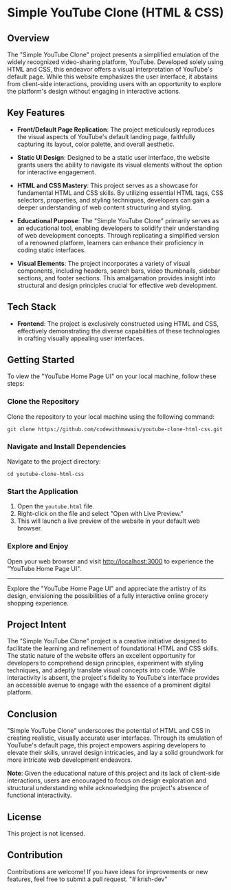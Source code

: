 # Simple YouTube Clone (HTML & CSS)

## Overview
The "Simple YouTube Clone" project presents a simplified emulation of the widely recognized video-sharing platform, YouTube. Developed solely using HTML and CSS, this endeavor offers a visual interpretation of YouTube's default page. While this website emphasizes the user interface, it abstains from client-side interactions, providing users with an opportunity to explore the platform's design without engaging in interactive actions.

## Key Features

- **Front/Default Page Replication**: The project meticulously reproduces the visual aspects of YouTube's default landing page, faithfully capturing its layout, color palette, and overall aesthetic.

- **Static UI Design**: Designed to be a static user interface, the website grants users the ability to navigate its visual elements without the option for interactive engagement.

- **HTML and CSS Mastery**: This project serves as a showcase for fundamental HTML and CSS skills. By utilizing essential HTML tags, CSS selectors, properties, and styling techniques, developers can gain a deeper understanding of web content structuring and styling.

- **Educational Purpose**: The "Simple YouTube Clone" primarily serves as an educational tool, enabling developers to solidify their understanding of web development concepts. Through replicating a simplified version of a renowned platform, learners can enhance their proficiency in coding static interfaces.

- **Visual Elements**: The project incorporates a variety of visual components, including headers, search bars, video thumbnails, sidebar sections, and footer sections. This amalgamation provides insight into structural and design principles crucial for effective web development.

## Tech Stack

- **Frontend**: The project is exclusively constructed using HTML and CSS, effectively demonstrating the diverse capabilities of these technologies in crafting visually appealing user interfaces.

## Getting Started

To view the "YouTube Home Page UI" on your local machine, follow these steps:

### Clone the Repository

Clone the repository to your local machine using the following command:

```
git clone https://github.com/codewithmawais/youtube-clone-html-css.git
```

### Navigate and Install Dependencies

Navigate to the project directory:

```
cd youtube-clone-html-css
```

### Start the Application

1. Open the `youtube.html` file.
2. Right-click on the file and select "Open with Live Preview."
3. This will launch a live preview of the website in your default web browser.

### Explore and Enjoy

Open your web browser and visit [http://localhost:3000](http://localhost:3000) to experience the "YouTube Home Page UI".

---

Explore the "YouTube Home Page UI" and appreciate the artistry of its design, envisioning the possibilities of a fully interactive online grocery shopping experience.

## Project Intent

The "Simple YouTube Clone" project is a creative initiative designed to facilitate the learning and refinement of foundational HTML and CSS skills. The static nature of the website offers an excellent opportunity for developers to comprehend design principles, experiment with styling techniques, and adeptly translate visual concepts into code. While interactivity is absent, the project's fidelity to YouTube's interface provides an accessible avenue to engage with the essence of a prominent digital platform.

## Conclusion

"Simple YouTube Clone" underscores the potential of HTML and CSS in creating realistic, visually accurate user interfaces. Through its emulation of YouTube's default page, this project empowers aspiring developers to elevate their skills, unravel design intricacies, and lay a solid groundwork for more intricate web development endeavors.

**Note**: Given the educational nature of this project and its lack of client-side interactions, users are encouraged to focus on design exploration and structural understanding while acknowledging the project's absence of functional interactivity.

## License

This project is not licensed.

## Contribution

Contributions are welcome! If you have ideas for improvements or new features, feel free to submit a pull request.
"# krish-dev" 
